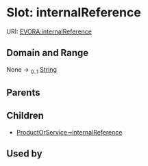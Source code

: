 
# Slot: internalReference



URI: [EVORA:internalReference](https://evora-project.eu/internalReference)


## Domain and Range

None &#8594;  <sub>0..1</sub> [String](types/String.md)

## Parents


## Children

 *  [ProductOrService➞internalReference](ProductOrService_internalReference.md)

## Used by

